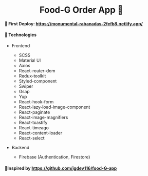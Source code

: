 <h1 align='center'>Food-G Order App 🍕</h1>

#### **🍺 First Deploy:** https://monumental-rabanadas-2fefb8.netlify.app/

#### **🍩 Technologies**

- Frontend

  - SCSS
  - Material UI
  - Axios
  - React-router-dom
  - Redux-toolkit
  - Styled-component
  - Swiper
  - Gsap
  - Yup
  - React-hook-form
  - React-lazy-load-image-component
  - React-paginate
  - React-image-magnifiers
  - React-toastify
  - React-timeago
  - React-content-loader
  - React-select

- Backend

  - Firebase (Authentication, Firestore)
  
#### **🍩Inspired by** https://github.com/igdev116/food-G-app
